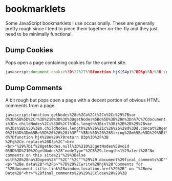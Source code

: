 # bookmarklets
Some JavaScript bookmarklets I use occasionally. These are generally pretty rough since I tend to piece them together on-the-fly and they just need to be minimally functional.

## Dump Cookies
Pops open a page containing cookies for the current site.
```javascript
javascript:document.cookie%3D%27%27%3Bfunction hjK(S4p)%7BD3p%3D/%3B /g%3Breturn S4p.replace(D3p, %27<br><br>%27)%3B%7Dif(document.cookie.length<1)%7Balert(%27No cookie from this site!%27)%7Delse%7Bwith((na%3Dopen(%27%27,%27%27,%27%27)).document)%7Bwrite(hjK(%27Cookie for %27%2Bdocument.title.link(window.location.href)%2B%27, dd. %27%2Bnew Date()%2B%27<hr>%27%2Bdocument.cookie))%3Bclose()%7D%7D
```


## Dump Comments
A bit rough but pops open a page with a decent portion of obvious HTML comments from a page.
```javacsript
javascript:function getNodes%28e%2Co%2Ct%2Cn%2Cc%29%7Bvar d%3D%5B%5D%2Cr%3D%210%3D%3D%3DgetNodes%5Bo%5D%3B%28n%3Dn%7C%7Cdocument.documentElement%29.constructor%3D%3D%3DArray%26%26%28n%3D%7BchildNodes%3An%7D%29%3Bfor%28var s%3Dn.childNodes%2Ci%3D0%2Cl%3Ds.length%3Bi<l%3Bi%2B%2B%29%7Bvar m%3Ds%5Bi%5D%3Bm.childNodes.length%26%26%21c%26%26%28d%3Dd.concat%28getNodes%28e%2Co%2Ct%2Cm%2Cc%29%29%29%2C%28r%3Fm%5Be%5D%3Avoid 0%21%3D%3Dm%5Be%5D%26%26%28t%3F""%5Bt%5D%26%26String%28m%5Be%5D%29%5Bt%5D%28o%29%3Am%5Be%5D%3D%3Do%29%29%26%26%28d%5Bd.length%5D%3Dm%29%7Dreturn d%7Dfunction hjK%28e%29%7Breturn D3p%3D%2F%3B %2Fg%2Ce.replace%28D3p%2C"<br><br>"%29%7Dif%28getNodes.null%3D%210%2CgetNodes%5Bvoid 0%5D%3D%210%2CgetNodes%28"nodeType"%2C8%29.length<1%29alert%28"No comments on this site%21"%29%3Belse with%28%28na%3Dopen%28""%2C""%2C""%29%29.document%29final_comments%3D""%2Ccomments%3DgetNodes%28"nodeType"%2C8%29%2Ccomments.forEach%28function%28e%29%7Bfinal_comments%2B%3D"<p>"%2Be.data%2B"<%2Fp>"%7D%29%2Cwrite%28hjK%28"Comments for "%2Bdocument.title.link%28window.location.href%29%2B" on "%2Bnew Date%2B"<hr>"%2Bfinal_comments%29%29%2Cclose%28%29%3B
```


